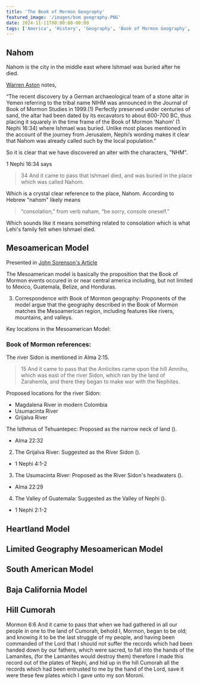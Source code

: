 ```yaml
---
title: 'The Book of Mormon Geography'
featured_image: '/images/bom geography.PNG'
date: 2024-11-11T00:00:00-00:00
tags: ['America', 'History', 'Geography', 'Book of Mormon Geography', 'Book of Mormon', 'Mesoamerican Model']
---
```


## Nahom

Nahom is the city in the middle east where Ishmael was buried after he died. 

[Warren Aston](www.lehistrail.com) notes,

“The recent discovery by a German archaeological team of a stone altar in Yemen referring to the tribal name NIHM was announced in the Journal of Book of Mormon Studies in 1999.(1) Perfectly preserved under centuries of sand, the altar had been dated by its excavators to about 600-700 BC, thus placing it squarely in the time frame of the Book of Mormon ‘Nahom’ (1 Nephi 16:34) where Ishmael was buried. Unlike most places mentioned in the account of the journey from Jerusalem, Nephi’s wording makes it clear that Nahom was already called such by the local population.”

So it is clear that we have discovered an alter with the characters, "NHM". 

1 Nephi 16:34 says

> 34 And it came to pass that Ishmael died, and was buried in the place which was called Nahom.

Which is a crystal clear reference to the place, Nahom. According to Hebrew "nahom" likely means 

> “consolation,” from verb naham, “be sorry, console oneself.”

Which sounds like it means something related to consolation which is what Lehi's family felt when Ishmael died. 

## Mesoamerican Model

Presented in [John Sorenson's Article](https://archive.bookofmormoncentral.org/sites/default/files/archive-files/pdf/sorenson/2024-04-18/john_l._sorenson_mormons_map_2000.pdf)

The Mesoamerican model is basically the proposition that the Book of Mormon events occured in or near central america including, but not limited to Mexico, Guatemala, Belize, and Honduras.

3. Correspondence with Book of Mormon geography: Proponents of the model argue that the geography described in the Book of Mormon matches the Mesoamerican region, including features like rivers, mountains, and valleys.

Key locations in the Mesoamerican Model:

### Book of Mormon references:

The river Sidon is mentioned in Alma 2:15.

> 15 And it came to pass that the Amlicites came upon the hill Amnihu, which was east of the river Sidon, which ran by the land of Zarahemla, and there they began to make war with the Nephites.

Proposed locations for the river Sidon:

- Magdalena River in modern Colombia
- Usumacinta River
- Grijalva River

The Isthmus of Tehuantepec: Proposed as the narrow neck of land ().
- Alma 22:32

2. The Grijalva River: Suggested as the River Sidon ().
- 1 Nephi 4:1-2

3. The Usumacinta River: Proposed as the River Sidon's headwaters ().
- Alma 22:29 

4. The Valley of Guatemala: Suggested as the Valley of Nephi ().
- 1 Nephi 2:1-2
    > 

## Heartland Model

## Limited Geography Mesoamerican Model

## South American Model

## Baja California Model

<!-- <img src="image.jpg"> -->
<!-- <h1 id='swag'>pizza</h1> -->


## Hill Cumorah

Mormon 6:6 And it came to pass that when we had gathered in all our people in one to the land of Cumorah, behold I, Mormon, began to be old; and knowing it to be the last struggle of my people, and having been commanded of the Lord that I should not suffer the records which had been handed down by our fathers, which were sacred, to fall into the hands of the Lamanites, (for the Lamanites would destroy them) therefore I made this record out of the plates of Nephi, and hid up in the hill Cumorah all the records which had been entrusted to me by the hand of the Lord, save it were these few plates which I gave unto my son Moroni.

